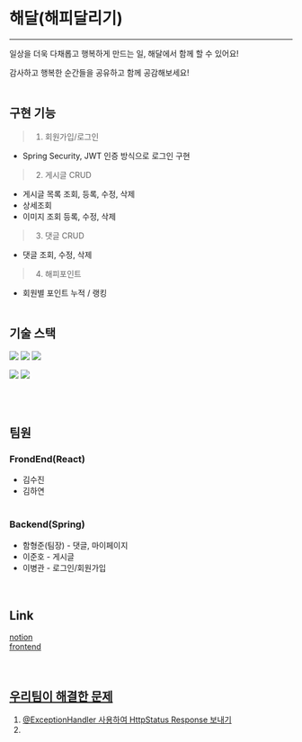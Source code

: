 # 해달(해피달리기)
---
일상을 더욱 다채롭고 행복하게 만드는 일, 해달에서 함께 할 수 있어요!

감사하고 행복한 순간들을 공유하고 함께 공감해보세요!
<br><br>

## 구현 기능
> 1. 회원가입/로그인
- Spring Security, JWT 인증 방식으로 로그인 구현

> 2. 게시글 CRUD
- 게시글 목록 조회, 등록, 수정, 삭제
- 상세조회
- 이미지 조회 등록, 수정, 삭제

> 3. 댓글 CRUD
- 댓글 조회, 수정, 삭제

> 4. 해피포인트
- 회원별 포인트 누적 / 랭킹 <br><br>


## 기술 스택


<img src="https://img.shields.io/badge/java-004B8D?style=flat&logo=java&logoColor=white"/> <img src="https://img.shields.io/badge/spring-6DB33F?style=flat&logo=spring&logoColor=white"/> <img src="https://img.shields.io/badge/springboot-6DB33F?style=flat&logo=springboot&logoColor=white"/>

<img src="https://img.shields.io/badge/git-F05032?style=flat&logo=git&logoColor=white"/> <img src="https://img.shields.io/badge/github-181717?style=flat&logo=github&logoColor=white"/>

<br><br>

## 팀원
### FrondEnd(React)<br>
- 김수진<br>
- 김하연<br><br>
### Backend(Spring)<br>
- 함형준(팀장) - 댓글, 마이페이지 <br>
- 이준호 - 게시글<br>
- 이병관 - 로그인/회원가입<br><br><br>


## Link
<a href = "https://www.notion.so/tukkit/2-8-709e61c4fece42139845a00bf41fd07c">notion<br>
<a href = "https://github.com/hayeooooon/w6_FE">frontend<br><br><br>

  
## 우리팀이 해결한 문제
1. @ExceptionHandler 사용하여 HttpStatus Response 보내기
2. 

